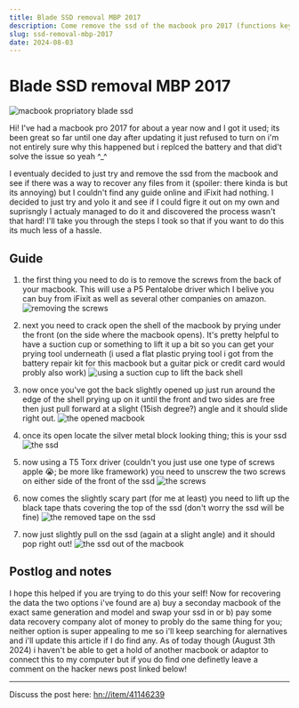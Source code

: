 ```yaml
---
title: Blade SSD removal MBP 2017
description: Come remove the ssd of the macbook pro 2017 (functions keys) with me!
slug: ssd-removal-mbp-2017
date: 2024-08-03
---
```


# Blade SSD removal MBP 2017

![macbook propriatory blade ssd](https://cloud-owp7vmln1-hack-club-bot.vercel.app/0img_1846_1_.jpg)

Hi! I've had a macbook pro 2017 for about a year now and I got it used; its been great so far until one day after updating it just refused to turn on i'm not entirely sure why this happened but i replced the battery and that did't solve the issue so yeah ^_^  

I eventualy decided to just try and remove the ssd from the macbook and see if there was a way to recover any files from it (spoiler: there kinda is but its annoying) but I couldn't find any guide online and iFixit had nothing. I decided to just try and yolo it and see if I could figre it out on my own and suprisngly I actualy managed to do it and discovered the process wasn't that hard! I'll take you through the steps I took so that if you want to do this its much less of a hassle.

## Guide

1. the first thing you need to do is to remove the screws from the back of your macbook. This will use a P5 Pentalobe driver which I belive you can buy from iFixit as well as several other companies on amazon.
![removing the screws](https://cloud-nw5fqpqfw-hack-club-bot.vercel.app/1img_1838.jpg)

2. next you need to crack open the shell of the macbook by prying under the front (on the side where the macbook opens). It's pretty helpful to have a suction cup or something to lift it up a bit so you can get your prying tool underneath (i used a flat plastic prying tool i got from the battery repair kit for this macbook but a guitar pick or credit card would probly also work)
![using a suction cup to lift the back shell](https://cloud-nw5fqpqfw-hack-club-bot.vercel.app/2img_1839.jpg)

3. now once you've got the back slightly opened up just run around the edge of the shell prying up on it until the front and two sides are free then just pull forward at a slight (15ish degree?) angle and it should slide right out.
![the opened macbook](https://cloud-nw5fqpqfw-hack-club-bot.vercel.app/3img_1840.jpg)

4. once its open locate the silver metal block looking thing; this is your ssd
![the ssd](https://cloud-nw5fqpqfw-hack-club-bot.vercel.app/4img_1841.jpg)

5. now using a T5 Torx driver (couldn't you just use one type of screws apple 😭; be more like framework) you need to unscrew the two screws on either side of the front of the ssd
![the screws](https://cloud-nw5fqpqfw-hack-club-bot.vercel.app/7img_1844.jpg)

6. now comes the slightly scary part (for me at least) you need to lift up the black tape thats covering the top of the ssd (don't worry the ssd will be fine)
![the removed tape on the ssd](https://cloud-nw5fqpqfw-hack-club-bot.vercel.app/8img_1845.jpg)

7. now just slightly pull on the ssd (again at a slight angle) and it should pop right out!
![the ssd out of the macbook](https://cloud-nw5fqpqfw-hack-club-bot.vercel.app/9img_1846.jpg)

## Postlog and notes

I hope this helped if you are trying to do this your self! Now for recovering the data the two options i've found are a) buy a seconday macbook of the exact same generation and model and swap your ssd in or b) pay some data recovery company alot of money to probly do the same thing for you; neither option is super appealing to me so i'll keep searching for alernatives and i'll update this article if I do find any. As of today though (August 3th 2024) i haven't be able to get a hold of another macbook or adaptor to connect this to my computer but if you do find one definetly leave a comment on the hacker news post linked below!

--- 

Discuss the post here: [hn://item/41146239](https://news.ycombinator.com/item?id=41146239)
